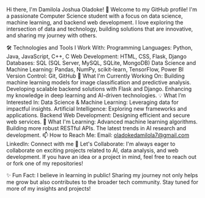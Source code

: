 Hi there, I'm Damilola Joshua Oladoke! 👋
Welcome to my GitHub profile! I'm a passionate Computer Science student with a focus on data science, machine learning, and backend web development. I love exploring the intersection of data and technology, building solutions that are innovative, and sharing my journey with others.

🛠️ Technologies and Tools I Work With:
Programming Languages: Python, Java, JavaScript, C++, C
Web Development: HTML, CSS, Flask, Django
Databases: SQL (SQL Server, MySQL, SQLite, MongoDB)
Data Science and Machine Learning: Pandas, NumPy, scikit-learn, TensorFlow, Power BI
Version Control: Git, GitHub
🚀 What I'm Currently Working On:
Building machine learning models for image classification and predictive analysis.
Developing scalable backend solutions with Flask and Django.
Enhancing my knowledge in deep learning and AI-driven technologies.
💡 What I’m Interested In:
Data Science & Machine Learning: Leveraging data for impactful insights.
Artificial Intelligence: Exploring new frameworks and applications.
Backend Web Development: Designing efficient and secure web services.
🌱 What I'm Learning:
Advanced machine learning algorithms.
Building more robust RESTful APIs.
The latest trends in AI research and development.
📫 How to Reach Me:
Email: oladokedamilola7@gmail.com
LinkedIn: Connect with me
🤝 Let's Collaborate:
I'm always eager to collaborate on exciting projects related to AI, data analysis, and web development. If you have an idea or a project in mind, feel free to reach out or fork one of my repositories!

✨ Fun Fact:
I believe in learning in public! Sharing my journey not only helps me grow but also contributes to the broader tech community. Stay tuned for more of my insights and projects!
